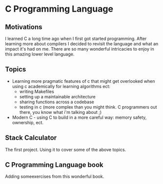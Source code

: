 # C Programming Language

## Motivations

I learned C a long time ago when I first got started programming. After learning more about
compilers I decided to revisit the language and what an impact it's had on me. There are so many
wonderful intricacies to enjoy in this amazing lower level language.

## Topics

- Learning more pragmatic features of c that might get overlooked when using c academically for
  learning algorithms ect:
  - writing Makefiles
  - setting up a maintainable architecture
  - sharing functions across a codebase
  - testing in c (more complex than you might think. C programmers out there, you know what i'm
    talking about ;)
- Modern C - using C to build in a more careful way: memory safety, ownership, ect.

## Stack Calculator

The first project. Using it to cover some of the above topics.

## C Programming Language book

Adding someexercises from this wonderful book.
